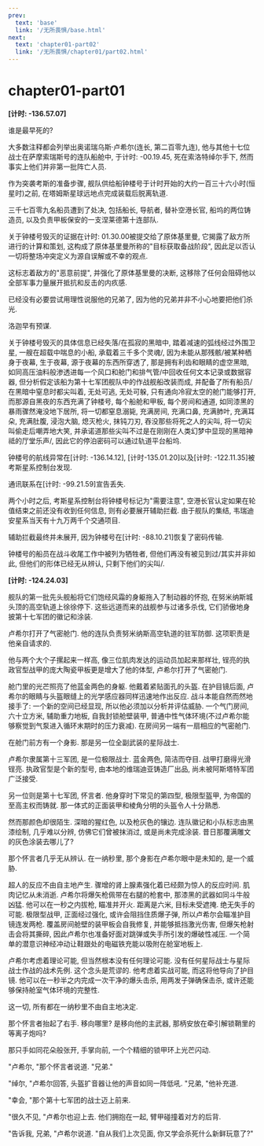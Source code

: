 ```yaml
---
prev:
  text: 'base'
  link: '/无所畏惧/base.html'
next:
  text: 'chapter01-part02'
  link: '/无所畏惧/chapter01/part02.html'
---
```


# chapter01-part01

**[计时: -136.57.07]**

谁是最早死的?

大多数注释都会列举出奥诺瑞乌斯·卢希尔(连长, 第二百零九连), 他与其他十七位战士在萨摩索瑞斯号的连队船舱中, 于计时: -00.19.45, 死在索洛特绰尔手下, 然而事实上他们并非第一批阵亡人员.

作为突袭考斯的准备步骤, 舰队供给船钟楼号于计时开始的大约一百三十六小时(恒星时)之前, 在塔姆斯星球远地点完成装载后脱离轨道.

三千七百零九名船员遭到了处决, 包括船长, 导航者, 替补空港长官, 船坞的两位铸造员, 以及负责甲板保安的一支涅莱德第十连部队.

关于钟楼号毁灭的证据在计时: 01.30.00被提交给了原体基里曼, 它揭露了敌方所进行的计算和策划, 这构成了原体基里曼所称的"目标获取备战阶段", 因此足以否认一切将整场冲突定义为源自误解或不幸的观点.

这标志着敌方的"恶意前提", 并强化了原体基里曼的决断, 这移除了任何会阻碍他以全部军事力量展开抵抗和反击的内疚感.

已经没有必要尝试用理性说服他的兄弟了, 因为他的兄弟并非不小心地要把他们杀光.

洛迦早有预谋.

关于钟楼号毁灭的具体信息已经失落/在孤寂的黑暗中, 踏着减速的弧线经过外围卫星, 一艘在超载中喘息的小船, 承载着三千多个灵魂/, 因为未能从那残骸/被某种栖身于夜幕, 生于夜幕, 源于夜幕的东西所穿透了, 那是拥有利齿和眼睛的虚空黑暗, 如同高压油料般渗透进每一个风口和舱门和排气管/中回收任何文本记录或数据容器, 但分析假定该船为第十七军团舰队中的作战舰船改装而成, 并配备了所有船员/在黑暗中窒息时都尖叫着, 无处可逃, 无处可躲, 只有通向冷寂太空的舱门能够打开, 而那源自黑夜的东西充满了钟楼号, 每个船舱和甲板, 每个房间和通道, 如同漆黑的暴雨骤然淹没地下居所, 将一切都窒息溺毙, 充满房间, 充满口鼻, 充满肺叶, 充满耳朵, 充满肚腹, 浸泡大脑, 熄灭枪火, 抹钝刀刃, 吞没那些将死之人的尖叫, 将一切尖叫偷走后嘲弄地大笑, 并承诺道那些尖叫不过是在刚刚在人类幻梦中显现的黑暗神祗的厅堂乐声/, 因此它的停泊密码可以通过轨道平台船坞.

钟楼号的航线异常在[计时: -136.14.12], [计时-135.01.20]以及[计时: -122.11.35]被考斯星系控制台发现.

通讯联系在[计时: -99.21.59]宣告丢失.

两个小时之后, 考斯星系控制台将钟楼号标记为"需要注意", 空港长官认定如果在轮值结束之前还没有收到任何信息, 则有必要展开辅助拦截. 由于舰队的集结, 韦瑞迪安星系当天有十九万两千个交通项目.

辅助拦截最终并未展开, 因为钟楼号在[计时: -88.10.21]恢复了密码传输.

钟楼号的船员在战斗收尾工作中被列为牺牲者, 但他们再没有被见到过/其实并非如此, 但他们的形体已经无从辨认, 只剩下他们的尖叫/.

**[计时: -124.24.03]**

舰队的第一批先头舰船将它们饱经风霜的身躯拖入了制动器的怀抱, 在努米纳斯城头顶的高空轨道上徐徐停下. 这些远道而来的战舰参与过诸多杀伐, 它们骄傲地身披第十七军团的徽记和涂装.

卢希尔打开了气密舱门. 他的连队负责努米纳斯高空轨道的驻军防御. 这项职责是他亲自请求的.

他与两个大个子摞起来一样高, 像三位肌肉发达的运动员加起来那样壮, 锃亮的执政官型战甲的庞大陶瓷甲板更是增大了他的体型, 卢希尔打开了气密舱门.

舱门里的光芒照亮了他蓝金两色的身躯. 他戴着紧贴面孔的头盔. 在护目镜后面, 卢希尔的眼睛与头盔眼缝上的光学感应器同样迅速地作出反应. 战斗本能自然而然地接手了: 一个新的空间已经显现, 所以他必须加以分析并评估威胁. 一个气门房间, 六十立方米, 辅助重力地板, 自我封锁舱壁装甲, 普通中性气体环境(不过卢希尔能够察觉到气泵进入循环末期时的压力衰减). 在房间另一端有一扇相应的气密舱门.

在舱门前方有一个身影. 那是另一位全副武装的星际战士.

卢希尔隶属第十三军团, 是一位极限战士. 蓝金两色, 简洁而夺目. 战甲打磨得光滑锃亮. 执政官型是个新的型号, 由本地的维瑞迪亚铸造厂出品, 尚未被阿斯塔特军团广泛接受.

另一位则是第十七军团, 怀言者. 他身穿时下常见的第四型, 极限型盔甲, 为帝国的至高主权而铸就. 那一体式的正面装甲和棱角分明的头盔令人十分熟悉.

然而那颜色却很陌生. 深暗的猩红色, 以及枪灰色的镶边. 连队徽记和小队标志由黑漆绘制, 几乎难以分辨, 仿佛它们曾被抹消过, 或是尚未完成涂装. 昔日那覆满雕文的灰色涂装去哪儿了?

那个怀言者几乎无从辨认. 在一纳秒里, 那个身影在卢希尔眼中是未知的, 是一个威胁.

超人的反应不由自主地产生. 骤增的肾上腺素强化着已经颇为惊人的反应时间. 肌肉记忆从未消逝. 卢希尔将爆矢枪佩带在右腿的枪套中, 那漆黑的武器如同斗牛般凶猛. 他可以在一秒之内拔枪, 瞄准并开火. 距离是六米, 目标未受遮掩. 绝无失手的可能. 极限型战甲, 正面经过强化, 或许会阻挡住质爆子弹, 所以卢希尔会瞄准护目镜连发两枪. 覆盖房间舱壁的装甲板会自我修复, 并能够抵挡激光伤害, 但爆矢枪射击会将其撕碎, 因此卢希尔也准备好面对跳弹或失手所引发的爆破性减压. 一个简单的潜意识神经冲动让鞋跟处的电磁铁充能以吸附在舱室地板上.

卢希尔考虑着理论可能, 但当然根本没有任何理论可能. 没有任何星际战士与星际战士作战的战术先例. 这个念头是荒谬的. 他考虑着实战可能, 而这将他导向了护目镜. 他可以在一秒半之内完成一次干净的爆头击杀, 用两发子弹确保击杀, 或许还能够保持舱室气体环境的完整性.

这一切, 所有都在一纳秒里不由自主地决定.

那个怀言者抬起了右手. 移向哪里? 是移向他的主武器, 那柄安放在牵引解锁鞘里的等离子炮吗?

那只手如同花朵般张开, 手掌向前, 一个个精细的锁甲环上光芒闪动.

"卢希尔, "那个怀言者说道. "兄弟."

"绰尔, "卢希尔回答, 头盔扩音器让他的声音如同一阵低吼. "兄弟, "他补充道.

"幸会, "那个第十七军团的战士迈上前来.

"很久不见, "卢希尔也迎上去. 他们拥抱在一起, 臂甲碰撞着对方的后背.

"告诉我, 兄弟, "卢希尔说道. "自从我们上次见面, 你又学会杀死什么新鲜玩意了?"
